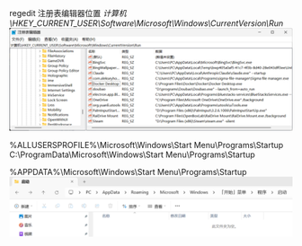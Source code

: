 regedit 注册表编辑器位置 *计算机\HKEY_CURRENT_USER\Software\Microsoft\Windows\CurrentVersion\Run*
![注册表编辑器开机自启动](image\regedit--startup.png)

%ALLUSERSPROFILE%\Microsoft\Windows\Start Menu\Programs\Startup
C:\ProgramData\Microsoft\Windows\Start Menu\Programs\Startup

%APPDATA%\Microsoft\Windows\Start Menu\Programs\Startup 
![用户开机自启动文件夹](image\StartUp-folder.png)
